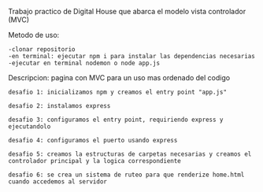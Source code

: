 Trabajo practico de Digital House que abarca el modelo vista controlador (MVC)

Metodo de uso:

    -clonar repositorio
    -en terminal: ejecutar npm i para instalar las dependencias necesarias
    -ejecutar en terminal nodemon o node app.js

Descripcion: pagina con MVC para un uso mas ordenado del codigo

    desafio 1: inicializamos npm y creamos el entry point "app.js"

    desafio 2: instalamos express

    desafio 3: configuramos el entry point, requiriendo express y ejecutandolo

    desafio 4: configuramos el puerto usando express

    desafio 5: creamos la estructuras de carpetas necesarias y creamos el controlador principal y la logica correspondiente

    desafio 6: se crea un sistema de ruteo para que renderize home.html cuando accedemos al servidor

    